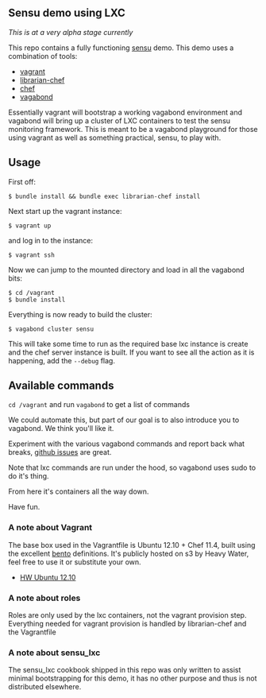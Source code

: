 ## Sensu demo using LXC

*This is at a very alpha stage currently*

This repo contains a fully functioning
[sensu](http://github.com/sensu/sensu) demo. This demo uses a
combination of tools:

  * [vagrant](http://vagrantup.com)
  * [librarian-chef](https://github.com/applicationsonline/librarian-chef)
  * [chef](https://github.com/opscode/chef)
  * [vagabond](https://github.com/chrisroberts/vagabond)

Essentially vagrant will bootstrap a working vagabond environment and
vagabond will bring up a cluster of LXC containers to test the sensu
monitoring framework. This is meant to be a vagabond playground for
those using vagrant as well as something practical, sensu, to play with.

## Usage

First off:

```
$ bundle install && bundle exec librarian-chef install
```

Next start up the vagrant instance:

```
$ vagrant up
```

and log in to the instance:

```
$ vagrant ssh
```

Now we can jump to the mounted directory and load in all the vagabond bits:

```
$ cd /vagrant
$ bundle install
```

Everything is now ready to build the cluster:

```
$ vagabond cluster sensu
```

This will take some time to run as the required base lxc instance is create and
the chef server instance is built. If you want to see all the action as it is
happening, add the `--debug` flag.

## Available commands

`cd /vagrant` and run `vagabond` to get a list of commands

We could automate this, but part of our goal is to also introduce you
to vagabond. We think you'll like it.

Experiment with the various vagabond commands and report back what
breaks, [github issues](https://github.com/heavywater/sensu-lxc-demo/issues) are great.

Note that lxc commands are run under the hood, so vagabond uses sudo to do it's thing.

From here it's containers all the way down.

Have fun.

### A note about Vagrant
The base box used in the Vagrantfile is Ubuntu 12.10 + Chef 11.4,
built using the excellent [bento](http://github.com/opscode/bento)
definitions. It's publicly hosted on s3 by Heavy Water, feel free to
use it or substitute your own.

 * [HW Ubuntu 12.10](http://vagrant.hw-ops.com/quantal64.box)

### A note about roles
Roles are only used by the lxc containers, not the vagrant provision
step. Everything needed for vagrant provision is handled by
librarian-chef and the Vagrantfile

### A note about sensu_lxc
The sensu_lxc cookbook shipped in this repo was only written to assist minimal
bootstrapping for this demo, it has no other purpose and thus is not
distributed elsewhere.
